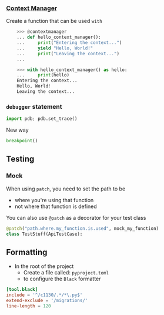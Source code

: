 ### [Context Manager](https://realpython.com/python-with-statement/#creating-function-based-context-managers)
Create a function that can be used `with`

```python
    >>> @contextmanager
    ... def hello_context_manager():
    ...     print("Entering the context...")
    ...     yield "Hello, World!"
    ...     print("Leaving the context...")
    ...

    >>> with hello_context_manager() as hello:
    ...     print(hello)
    Entering the context...
    Hello, World!
    Leaving the context...
```

### `debugger` statement

```py
import pdb; pdb.set_trace()
```

New way
```python
breakpoint()
```

## Testing

### Mock

When using `patch`, you need to set the path to be

- where you're using that function
- not where that function is defined

You can also use `@patch` as a decorator for your test class
```py
@patch("path.where.my_function.is.used", mock_my_function)
class TestStuff(ApiTestCase):
```

## Formatting

- In the root of the project
  - Create a file called: `pyproject.toml`
  - to configure the `Black` formatter

```toml
[tool.black]
include = '^/c1130/.*/*\.py$'
extend-exclude = '/migrations/'
line-length = 120
```
